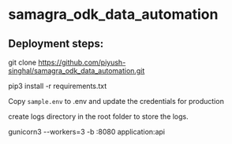 # samagra_odk_data_automation

## Deployment steps:

git clone https://github.com/piyush-singhal/samagra_odk_data_automation.git


pip3 install -r requirements.txt


Copy `sample.env` to .env and update the credentials for production


create logs directory in the root folder to store the logs.


gunicorn3 --workers=3 -b :8080 application:api
